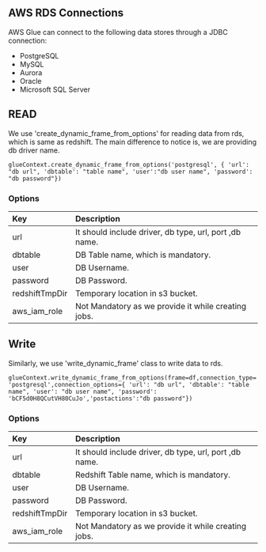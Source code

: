 ## AWS RDS Connections
AWS Glue can connect to the following data stores through a JDBC connection:

- PostgreSQL
- MySQL
- Aurora
- Oracle 
- Microsoft SQL Server


## READ

We use  'create_dynamic_frame_from_options' for reading data from rds, which is same as redshift. The main difference to notice is, we are providing db driver name.

`glueContext.create_dynamic_frame_from_options('postgresql', { 'url': "db url", 'dbtable': "table name", 'user':"db user name", 'password': "db password"})`

### Options

| Key | Description|
|:----|:----------|
| url | It should include driver, db type, url, port ,db name.|
| dbtable | DB Table name, which is mandatory.|
| user | DB Username.|
| password | DB Password.|
| redshiftTmpDir | Temporary location in s3 bucket.|
| aws_iam_role | Not Mandatory as we provide it while creating jobs.|

## Write

Similarly, we use 'write_dynamic_frame' class to write data to rds.
 
`glueContext.write_dynamic_frame_from_options(frame=df,connection_type='postgresql',connection_options={ 'url': "db url", 'dbtable': "table name", 'user': "db user name", 'password': 'bCF5d0H8QCutVH80CuJo','postactions':"db password"})`

### Options

| Key | Description|
|:----|:----------|
| url | It should include driver, db type, url, port ,db name.|
| dbtable | Redshift Table name, which is mandatory.|
| user | DB Username.|
| password | DB Password.|
| redshiftTmpDir | Temporary location in s3 bucket.|
| aws_iam_role | Not Mandatory as we provide it while creating jobs.|

